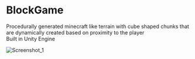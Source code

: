 # BlockGame

Procedurally generated minecraft like terrain with cube shaped chunks that are dynamically created based on proximity to the player<br>
Built in Unity Engine

![Screenshot_1](https://user-images.githubusercontent.com/11240849/195338879-2cb90d81-e906-4fc9-ac68-b56780a38110.png)
